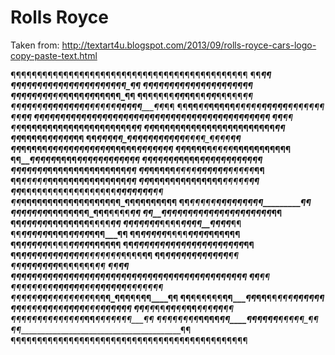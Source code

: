 
# Rolls Royce

Taken from: http://textart4u.blogspot.com/2013/09/rolls-royce-cars-logo-copy-paste-text.html

¶¶¶¶¶¶¶¶¶¶¶¶¶¶¶¶¶¶¶¶¶¶¶¶¶¶¶¶¶¶¶¶¶¶¶¶¶¶¶¶¶¶¶¶¶
¶¶_________________________________________¶¶
¶¶__¶¶¶¶¶¶____¶¶¶¶¶____¶¶_____¶¶_____¶¶¶¶¶_¶¶
¶¶__¶¶___¶__¶¶¶¶¶¶¶¶¶__¶¶_____¶¶_____¶_____¶¶
¶¶__¶¶¶¶¶¶__¶¶_____¶¶__¶¶_____¶¶_____¶¶¶¶¶_¶¶
¶¶__¶¶¶¶¶___¶¶_____¶¶__¶¶_____¶¶_____¶¶¶¶¶_¶¶
¶¶__¶¶__¶¶__¶¶¶¶¶¶¶¶¶__¶¶¶¶¶__¶¶¶¶¶_____¶¶_¶¶
¶¶__¶¶___¶¶___¶¶¶¶¶____¶¶¶¶¶__¶¶¶¶¶__¶¶¶¶¶_¶¶
¶¶_________________________________________¶¶
¶¶¶¶¶¶¶¶¶¶¶¶¶¶¶¶¶¶¶¶¶¶¶¶¶¶¶¶¶¶¶¶¶¶¶¶¶¶¶¶¶¶¶¶¶
¶¶_________________________________________¶¶
¶¶___¶¶¶¶¶¶¶¶¶¶¶¶¶¶¶¶¶¶¶¶¶_________________¶¶
¶¶___¶¶¶¶¶¶¶¶¶¶¶¶¶¶¶¶¶¶¶¶¶¶¶_______________¶¶
¶¶_____¶¶¶¶¶_____________¶¶¶¶¶_____________¶¶
¶¶_____¶¶¶¶¶_¶¶¶¶¶¶¶¶¶¶¶__¶¶¶¶_¶¶¶¶________¶¶
¶¶_____¶¶¶¶¶_¶¶¶¶¶¶¶¶¶¶¶¶_¶¶¶¶¶_¶¶¶¶¶______¶¶
¶¶_____¶¶¶¶¶___¶¶¶¶_______¶¶¶¶¶__¶¶¶¶______¶¶
¶¶_____¶¶¶¶¶___¶¶¶¶_______¶¶¶¶¶__¶¶¶¶¶_____¶¶
¶¶_____¶¶¶¶¶___¶¶¶¶_______¶¶¶¶¶__¶¶¶¶¶_____¶¶
¶¶_____¶¶¶¶¶___¶¶¶¶______¶¶¶¶¶¶__¶¶¶¶¶_____¶¶
¶¶_____¶¶¶¶¶___¶¶¶¶_____¶¶¶¶¶¶___¶¶¶¶¶_____¶¶
¶¶_____¶¶¶¶¶___¶¶¶____¶¶¶¶¶¶¶____¶¶¶¶¶_____¶¶
¶¶_____¶¶¶¶¶______¶¶¶¶¶¶¶¶¶_____¶¶¶¶¶______¶¶
¶¶_____¶¶¶¶¶¶¶¶¶¶¶¶¶¶¶¶¶¶_____¶¶¶¶¶¶¶______¶¶
¶¶_____¶¶¶¶¶¶¶¶¶¶¶¶¶¶¶¶¶¶¶_¶¶¶¶¶¶¶¶________¶¶
¶¶_____¶¶¶¶¶___________¶¶¶_¶¶¶¶¶¶__________¶¶
¶¶_____¶¶¶¶¶___¶¶¶¶¶¶¶¶_¶¶¶__¶¶¶¶__________¶¶
¶¶_____¶¶¶¶¶___¶¶¶¶¶¶¶¶¶_¶¶¶__¶¶¶¶_________¶¶
¶¶_____¶¶¶¶¶___¶¶¶¶______¶¶¶¶__¶¶¶¶________¶¶
¶¶_____¶¶¶¶¶___¶¶¶¶_______¶¶¶¶__¶¶¶¶_______¶¶
¶¶_____¶¶¶¶¶___¶¶¶¶_______¶¶¶¶___¶¶¶_______¶¶
¶¶_____¶¶¶¶¶___¶¶¶¶_______¶¶¶¶___¶¶¶¶______¶¶
¶¶_____¶¶¶¶¶___¶¶¶¶_______¶¶¶¶___¶¶¶¶______¶¶
¶¶_____¶¶¶¶¶¶¶_¶¶¶¶_______¶¶¶¶¶¶_¶¶¶¶______¶¶
¶¶____¶¶¶¶¶¶¶¶_¶¶¶¶______¶¶¶¶¶¶¶_¶¶¶¶______¶¶
¶¶_____________¶¶¶¶¶¶____________¶¶¶¶¶¶____¶¶
¶¶____________¶¶¶¶¶¶¶___________¶¶¶¶¶¶¶____¶¶
¶¶_________________________________________¶¶
¶¶¶¶¶¶¶¶¶¶¶¶¶¶¶¶¶¶¶¶¶¶¶¶¶¶¶¶¶¶¶¶¶¶¶¶¶¶¶¶¶¶¶¶¶
¶¶_________________________________________¶¶
¶¶_¶¶¶¶¶¶_____¶¶¶¶___¶¶__¶¶__¶¶¶¶¶¶__¶¶¶¶¶_¶¶
¶¶_¶¶¶__¶¶__¶¶¶¶¶¶¶¶_¶¶__¶¶_¶¶¶__¶¶__¶¶____¶¶
¶¶__¶¶¶¶¶¶__¶¶____¶¶_¶¶__¶¶_¶¶¶______¶¶¶¶__¶¶
¶¶__¶¶¶¶____¶¶____¶¶__¶¶¶¶__¶¶¶______¶¶¶¶__¶¶
¶¶__¶¶_¶¶___¶¶____¶¶___¶¶___¶¶¶______¶¶____¶¶
¶¶__¶¶__¶¶__¶¶¶¶¶¶¶¶___¶¶___¶¶¶__¶¶__¶¶____¶¶
¶¶_¶¶¶__¶¶¶___¶¶¶¶_____¶¶____¶¶¶¶¶¶__¶¶¶¶¶_¶¶
¶¶_________________________________________¶¶
¶¶¶¶¶¶¶¶¶¶¶¶¶¶¶¶¶¶¶¶¶¶¶¶¶¶¶¶¶¶¶¶¶¶¶¶¶¶¶¶¶¶¶¶¶
